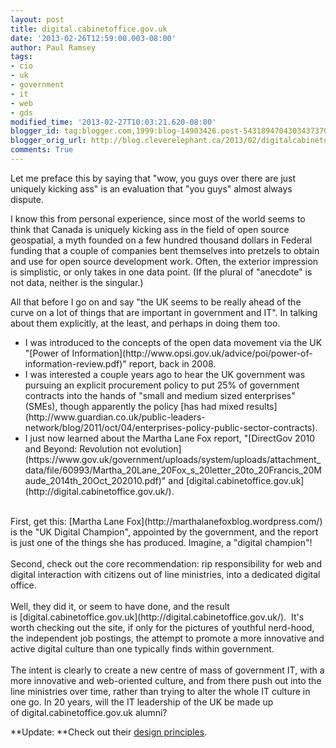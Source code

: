 ```yaml
---
layout: post
title: digital.cabinetoffice.gov.uk
date: '2013-02-26T12:59:00.003-08:00'
author: Paul Ramsey
tags:
- cio
- uk
- government
- it
- web
- gds
modified_time: '2013-02-27T10:03:21.620-08:00'
blogger_id: tag:blogger.com,1999:blog-14903426.post-5431894704303437370
blogger_orig_url: http://blog.cleverelephant.ca/2013/02/digitalcabinetofficegovuk.html
comments: True
---
```


Let me preface this by saying that "wow, you guys over there are just uniquely kicking ass" is an evaluation that "you guys" almost always dispute.

I know this from personal experience, since most of the world seems to think that Canada is uniquely kicking ass in the field of open source geospatial, a myth founded on a few hundred thousand dollars in Federal funding that a couple of companies bent themselves into pretzels to obtain and use for open source development work. Often, the exterior impression is simplistic, or only takes in one data point. (If the plural of "anecdote" is not data, neither is the singular.)

All that before I go on and say "the UK seems to be really ahead of the curve on a lot of things that are important in government and IT". In talking about them explicitly, at the least, and perhaps in doing them too.

<ul><li>I was introduced to the concepts of the open data movement via the UK "[Power of Information](http://www.opsi.gov.uk/advice/poi/power-of-information-review.pdf)" report, back in 2008.</li><li>I was interested a couple years ago to hear the UK government was pursuing an explicit procurement policy to put 25% of government contracts into the hands of "small and medium sized enterprises" (SMEs), though apparently the policy [has had mixed results](http://www.guardian.co.uk/public-leaders-network/blog/2011/oct/04/enterprises-policy-public-sector-contracts).</li><li>I just now learned about the Martha Lane Fox report, "[DirectGov 2010 and Beyond: Revolution not evolution](https://www.gov.uk/government/uploads/system/uploads/attachment_data/file/60993/Martha_20Lane_20Fox_s_20letter_20to_20Francis_20Maude_2014th_20Oct_202010.pdf)" and&nbsp;[digital.cabinetoffice.gov.uk](http://digital.cabinetoffice.gov.uk/).</li></ul><div><br />First, get this: [Martha Lane Fox](http://marthalanefoxblog.wordpress.com/) is the "UK Digital Champion", appointed by the government, and the report is just one of the things she has produced. Imagine, a "digital champion"!</div><div><br /></div><div>Second, check out the core recommendation: rip responsibility for web and digital interaction with citizens out of line ministries, into a dedicated digital office.</div><div><br /></div><div>Well, they did it, or seem to have done, and the result is&nbsp;[digital.cabinetoffice.gov.uk](http://digital.cabinetoffice.gov.uk/). &nbsp;It's worth checking out the site, if only for the pictures of youthful nerd-hood, the independent job postings, the attempt to promote a more innovative and active digital culture than one typically finds within government.</div><div><br /></div><div>The intent is clearly to create a new centre of mass of government IT, with a more innovative and web-oriented culture, and from there push out into the line ministries over time, rather than trying to alter the whole IT culture in one go. In 20 years, will the IT leadership of the UK be made up of&nbsp;digital.cabinetoffice.gov.uk alumni?

**Update: **Check out their [design principles](https://www.gov.uk/designprinciples).

<br /></div>